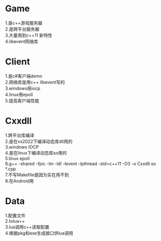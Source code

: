 # Game    
1.是c++游戏服务器  
2.是跨平台服务器   
3.大量用到c++11 新特性  
4.libevent网络库  

# Client  
1.是c#客户端demo  
2.网络库是用c++ libevent写的  
3.windows用iocp  
4.linux用epoll  
5.提高客户端性能  

# Cxxdll  
1.跨平台库编译  
2.是在vs2022下编译动态库dll用的  
3.windows IOCP   
4.是在linux下编译动态库so用的  
5.linux epoll  
6.g++ -shared -fpic -lm -ldl -levent -lpthread -std=c++11 -O3 -o Cxxdll.so *.cpp  
7.不写Makefile是因为实在用不到  
8.在Android用

# Data
1.配置文件  
2.tolua++  
3.lua调用c++读取配置  
4.根据pkg和exe生成接口供lua调用  
